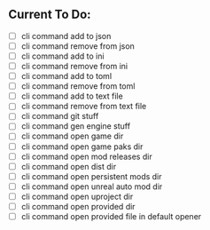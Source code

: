 
## Current To Do:

- [ ] cli command add to json
- [ ] cli command remove from json
- [ ] cli command add to ini
- [ ] cli command remove from ini
- [ ] cli command add to toml
- [ ] cli command remove from toml
- [ ] cli command add to text file
- [ ] cli command remove from text file
- [ ] cli command git stuff
- [ ] cli command gen engine stuff
- [ ] cli command open game dir
- [ ] cli command open game paks dir
- [ ] cli command open mod releases dir
- [ ] cli command open dist dir
- [ ] cli command open persistent mods dir
- [ ] cli command open unreal auto mod dir
- [ ] cli command open uproject dir
- [ ] cli command open provided dir
- [ ] cli command open provided file in default opener
